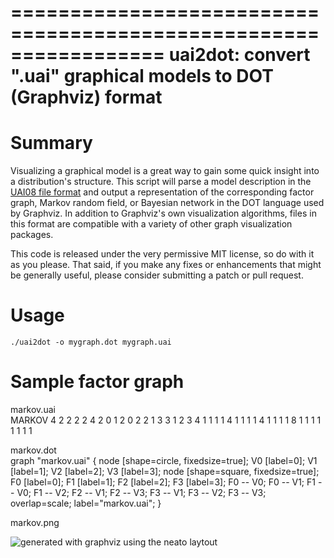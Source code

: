 =================================================================
uai2dot: convert ".uai" graphical models to DOT (Graphviz) format
=================================================================

# Summary

Visualizing a graphical model is a great way to gain some quick 
insight into a distribution's structure. This script will parse 
a model description in the 
[UAI08 file format](http://graphmod.ics.uci.edu/uai08/FileFormat)
and output a representation of the corresponding factor graph, 
Markov random field, or Bayesian network in the DOT language 
used by Graphviz. In addition to Graphviz's own visualization 
algorithms, files in this format are compatible with a variety 
of other graph visualization packages.

This code is released under the very permissive MIT license, 
so do with it as you please. That said, if you make any fixes or 
enhancements that might be generally useful, please 
consider submitting a patch or pull request.

# Usage
    ./uai2dot -o mygraph.dot mygraph.uai

# Sample factor graph

markov.uai  
    MARKOV
    4
    2 2 2 2
    4
    2 0 1
    2 0 2
    2 1 3
    3 1 2 3
    4 1 1 1 1
    4 1 1 1 1
    4 1 1 1 1
    8 1 1 1 1 1 1 1 1

markov.dot  
    graph "markov.uai" {
    node [shape=circle, fixedsize=true]; V0 [label=0]; V1 [label=1]; V2 [label=2]; V3 [label=3];
    node [shape=square, fixedsize=true]; F0 [label=0]; F1 [label=1]; F2 [label=2]; F3 [label=3];
    F0 -- V0;
    F0 -- V1;
    F1 -- V0;
    F1 -- V2;
    F2 -- V1;
    F2 -- V3;
    F3 -- V1;
    F3 -- V2;
    F3 -- V3;
    overlap=scale;
    label="markov.uai";
    }

markov.png  

![generated with graphviz using the neato laytout](raw/master/examples/markov.png)
